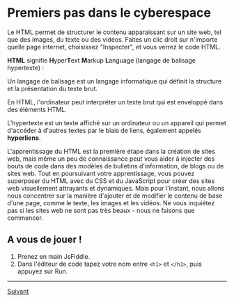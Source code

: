 # Premiers pas dans le cyberespace

Le HTML permet de structurer le contenu apparaissant sur un site web, tel que des images, du texte ou des vidéos. Faites un clic droit sur n'importe quelle page internet, choisissez "Inspecter", et vous verrez le code HTML.

**HTML** signifie **H**yper**T**ext **M**arkup **L**anguage (langage de balisage hypertexte) :

Un langage de balisage est un langage informatique qui définit la structure et la présentation du texte brut.

En HTML, l'ordinateur peut interpréter un texte brut qui est enveloppé dans des éléments HTML.

L'hypertexte est un texte affiché sur un ordinateur ou un appareil qui permet d'accéder à d'autres textes par le biais de liens, également appelés **hyperliens**.

L'apprentissage du HTML est la première étape dans la création de sites web, mais même un peu de connaissance peut vous aider à injecter des bouts de code dans des modèles de bulletins d'information, de blogs ou de sites web. Tout en poursuivant votre apprentissage, vous pouvez superposer du HTML avec du CSS et du JavaScript pour créer des sites web visuellement attrayants et dynamiques. Mais pour l'instant, nous allons nous concentrer sur la manière d'ajouter et de modifier le contenu de base d'une page, comme le texte, les images et les vidéos. Ne vous inquiétez pas si les sites web ne sont pas très beaux - nous ne faisons que commencer.

## A vous de jouer !

1. Prenez en main JsFiddle.
2. Dans l'éditeur de code tapez votre nom entre `<h1>` et `</h1>`, puis appuyez sur Run.  

___
[Suivant](./2-anatomie.md)

